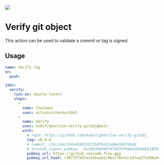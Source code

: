 [![](https://img.shields.io/github/v/tag/4x0v7/ghaction-verify-gitobj)](https://github.com/4x0v7/ghaction-verify-gitobj)


# Verify git object

This action can be used to validate a commit or tag is signed.


## Usage
```yaml
name: Verify tag
on:
  push:

jobs:
  verify:
    runs-on: ubuntu-latest
    steps:
      -
        name: Checkout
        uses: actions/checkout@v2
      -
        name: Verify
        uses: 4x0v7/ghaction-verify-gitobj@main
        with:
          # repo: https://github.com/4x0v7/ghaction-verify-gitobj
          tag: v0.0.0
          # commit: c32c14ac334a486b319135dfbd22a8be360745dd
          # trusted_signer_pubkey: '0x5DE3E0509C47EA3CF04A42D34AEE18F83AFDEB23'
          pubkey_url: https://github.com/web-flow.gpg
          pubkey_url_hash: cd8772f507a2a56eab2c0b3c78e43c3d7aa2fe290a5e844c271dbd56ca4ded33

```
